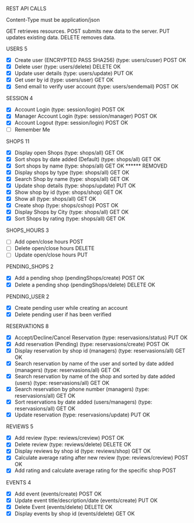 REST API CALLS

Content-Type must be application/json

GET retrieves resources. 
POST submits new data to the server. 
PUT updates existing data. 
DELETE removes data.

USERS 5
- [x] Create user (ENCRYPTED PASS SHA256) (type: users/cuser) POST OK
- [x] Delete user (type: users/delete) DELETE OK
- [x] Update user details (type: users/update) PUT OK
- [x] Get user by id (type: users/user) GET OK
- [x] Send email to verify user account (type: users/sendemail) POST OK 

SESSION 4 
- [x] Account Login (type: session/login) POST OK
- [x] Manager Account Login (type: session/manager) POST OK
- [x] Account Logout (type: session/login) POST OK
- [ ] Remember Me

SHOPS 11
- [x] Display open Shops (type: shops/all) GET OK
- [x] Sort shops by date added (Default) (type: shops/all) GET OK
- [x] Sort shops by name (type: shops/all) GET OK ****** REMOVED
- [x] Display shops by type (type: shops/all) GET OK
- [x] Search Shop by name (type: shops/all) GET OK
- [x] Update shop details (type: shops/update) PUT OK
- [x] Show shop by id (type: shops/shop) GET OK
- [x] Show all (type: shops/all) GET OK 
- [x] Create shop (type: shops/cshop) POST OK
- [x] Display Shops by City (type: shops/all) GET OK
- [x] Sort Shops by rating (type: shops/all) GET OK

SHOPS_HOURS 3 
- [ ] Add open/close hours POST
- [ ] Delete open/close hours DELETE
- [ ] Update open/close hours PUT

PENDING_SHOPS 2
- [x] Add a pending shop (pendingShops/create) POST OK
- [x] Delete a pending shop (pendingShops/delete) DELETE OK
 
PENDING_USER 2
- [x] Create pending user while creating an account
- [x] Delete pending user if has been verified

RESERVATIONS 8
- [x] Accept/Decline/Cancel Reservation (type: reservasions/status) PUT OK
- [x] Add reservation (Pending) (type: reservasions/create) POST OK
- [x] Display reservation by shop id (managers) (type: reservasions/all) GET OK
- [x] Search reservation by name of the user and sorted by date added (managers) (type: reservasions/all) GET OK
- [x] Search reservation by name of the shop and sorted by date added (users) (type: reservasions/all) GET OK
- [x] Search reservation by phone number (managers) (type: reservasions/all) GET OK
- [x] Sort reservations by date added (users/managers) (type: reservasions/all) GET OK
- [x] Update reservation (type: reservasions/update) PUT OK

REVIEWS 5
- [x] Add review (type: reviews/creview) POST OK
- [x] Delete review (type: reviews/delete) DELETE OK
- [x] Display reviews by shop id (type: reviews/shop) GET OK
- [x] Calculate average rating after new review (type: reviews/creview) POST OK
- [x] Add rating and calculate average rating for the specific shop POST 

EVENTS 4
- [x] Add event (events/create) POST OK
- [x] Update event title/description/date (events/create) PUT OK
- [x] Delete Event (events/delete) DELETE OK
- [x] Display events by shop id (events/delete) GET OK 